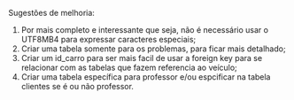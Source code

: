 Sugestões de melhoria:
1. Por mais completo e interessante que seja, não é necessário usar o UTF8MB4 para expressar caracteres especiais;
2. Criar uma tabela somente para os problemas, para ficar mais detalhado;
3. Criar um id_carro para ser mais facil de usar a foreign key para se relacionar com as tabelas que fazem referencia ao veículo;
4. Criar uma tabela específica para professor e/ou espcificar na tabela clientes se é ou não professor.
   
